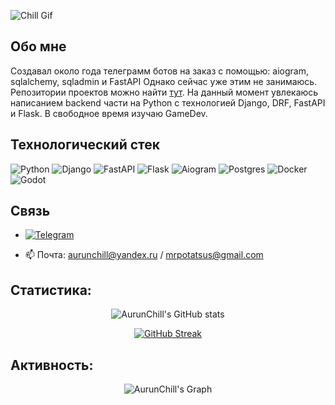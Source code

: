 ![Chill Gif](./assets/super_gif.gif)

<h2 align='left'>Обо мне</h2>

Создавал около года телеграмм ботов на заказ с помощью: aiogram, sqlalchemy, sqladmin и FastAPI Oднако сейчас уже этим не занимаюсь. Репозитории проектов можно найти [тут](https://github.com/SyanOSee). На данный момент увлекаюсь написанием backend части на Python с технологией Django, DRF, FastAPI и Flask. В свободное время изучаю GameDev.

<h2 align='left'>Технологический стек</h2>

![Python](https://img.shields.io/badge/Python-3776AB?style=for-the-badge&logo=python&logoColor=white) ![Django](https://img.shields.io/badge/Django-092E20?style=for-the-badge&logo=django&logoColor=white) ![FastAPI](https://img.shields.io/badge/FastAPI-orange?style=for-the-badge&logo=fastapi&logoColor=white) ![Flask](https://img.shields.io/badge/Flask-green?style=for-the-badge&logo=flask&logoColor=white) ![Aiogram](https://img.shields.io/badge/Aiogram-26A5E4?style=for-the-badge&logo=telegram&logoColor=white) ![Postgres](https://img.shields.io/badge/Postgres-4169E1?style=for-the-badge&logo=postgresql&logoColor=white) ![Docker](https://img.shields.io/badge/Docker-2496ED?style=for-the-badge&logo=docker&logoColor=white) ![Godot](https://img.shields.io/badge/Godot-478CBF?style=for-the-badge&logo=godotengine&logoColor=white)


<h2 align='left'>Связь</h2>
<div style="text-align: left;">

- [![Telegram](https://img.shields.io/badge/Telegram-2CA5E0?style=for-the-badge&logo=telegram&logoColor=white)](https://t.me/AurunChill)<br>

- 📫 Почта: aurunchill@yandex.ru / mrpotatsus@gmail.com

</div>


<h2 align="left">Статистика:</h2>
<div align="center">
 
![AurunChill's GitHub stats](https://github-readme-stats.vercel.app/api?username=aurunchill\&theme=slateorange\&show_icons=true\&show=reviews,prs_merged,prs_merged_percentage\&hide=contribs,issues)

[![GitHub Streak](https://streak-stats.demolab.com/?user=aurunchill&theme=slateorange)](https://git.io/streak-stats)



<h2 align="left">Активность:</h2>

![AurunChill's Graph](https://github-readme-activity-graph.vercel.app/graph?username=aurunchill&custom_title=AurunChill's%20GitHub%20Activity%20Graph&bg_color=0D1117&color=ffbc63&line=c77a16&point=ffbc63&area_color=FFFFFF&title_color=FFFFFF&area=false)
<br><br>
